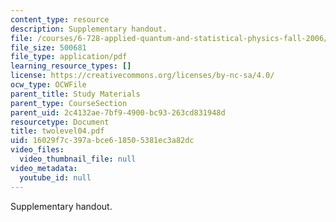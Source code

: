 ```yaml
---
content_type: resource
description: Supplementary handout.
file: /courses/6-728-applied-quantum-and-statistical-physics-fall-2006/16029f7c397abce618505381ec3a82dc_twolevel04.pdf
file_size: 500681
file_type: application/pdf
learning_resource_types: []
license: https://creativecommons.org/licenses/by-nc-sa/4.0/
ocw_type: OCWFile
parent_title: Study Materials
parent_type: CourseSection
parent_uid: 2c4132ae-7bf9-4900-bc93-263cd831948d
resourcetype: Document
title: twolevel04.pdf
uid: 16029f7c-397a-bce6-1850-5381ec3a82dc
video_files:
  video_thumbnail_file: null
video_metadata:
  youtube_id: null
---
```

Supplementary handout.